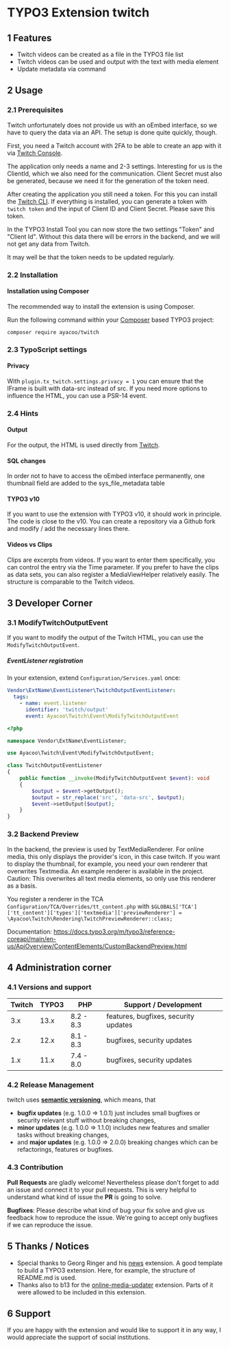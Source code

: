 # TYPO3 Extension twitch

## 1 Features

* Twitch videos can be created as a file in the TYPO3 file list
* Twitch videos can be used and output with the text with media element
* Update metadata via command

## 2 Usage

### 2.1 Prerequisites

Twitch unfortunately does not provide us with an oEmbed interface, so we have to query the data via an API. The setup is
done quite quickly, though.

First, you need a Twitch account with 2FA to be able to create an app with it via [Twitch Console][5].

The application only needs a name and 2-3 settings. Interesting for us is the ClientId, which we also need for the
communication. Client Secret must also be generated, because we need it for the generation of the token need.

After creating the application you still need a token. For this you can install the [Twitch CLI][6]. If everything is
installed, you can generate a token with ```twitch token``` and the input of Client ID and Client Secret. Please save
this token.

In the TYPO3 Install Tool you can now store the two settings "Token" and "Client Id". Without this data there will be
errors in the backend, and we will not get any data from Twitch.

It may well be that the token needs to be updated regularly.

### 2.2 Installation

#### Installation using Composer

The recommended way to install the extension is using Composer.

Run the following command within your [Composer][1] based TYPO3 project:

```
composer require ayacoo/twitch
```

### 2.3 TypoScript settings

#### Privacy

With `plugin.tx_twitch.settings.privacy = 1` you can ensure that the IFrame is built with
data-src instead of src. If you need more options to influence the HTML, you can use a PSR-14 event.

### 2.4 Hints

#### Output

For the output, the HTML is used directly from [Twitch][4].

#### SQL changes

In order not to have to access the oEmbed interface permanently, one thumbnail field are added to the sys_file_metadata
table

#### TYPO3 v10

If you want to use the extension with TYPO3 v10, it should work in principle. The code is close to the v10. You can
create a repository via a Github fork and modify / add the necessary lines there.

#### Videos vs Clips

Clips are excerpts from videos. If you want to enter them specifically, you can control the entry via the Time
parameter. If you prefer to have the clips as data sets, you can also register a MediaViewHelper relatively easily. The
structure is comparable to the Twitch videos.

## 3 Developer Corner

### 3.1 ModifyTwitchOutputEvent

If you want to modify the output of the Twitch HTML, you can use the `ModifyTwitchOutputEvent`.

##### EventListener registration

In your extension, extend `Configuration/Services.yaml` once:

```yaml
Vendor\ExtName\EventListener\TwitchOutputEventListener:
  tags:
    - name: event.listener
      identifier: 'twitch/output'
      event: Ayacoo\Twitch\Event\ModifyTwitchOutputEvent
```

```php
<?php

namespace Vendor\ExtName\EventListener;

use Ayacoo\Twitch\Event\ModifyTwitchOutputEvent;

class TwitchOutputEventListener
{
    public function __invoke(ModifyTwitchOutputEvent $event): void
    {
        $output = $event->getOutput();
        $output = str_replace('src', 'data-src', $output);
        $event->setOutput($output);
    }
}
```

### 3.2 Backend Preview

In the backend, the preview is used by TextMediaRenderer. For online media, this only displays the provider's icon, in this case twitch. If you want to display the thumbnail, for example, you need your own renderer that overwrites Textmedia. An example renderer is available in the project. Caution: This overwrites all text media elements, so only use this renderer as a basis.

You register a renderer in the TCA `Configuration/TCA/Overrides/tt_content.php` with `$GLOBALS['TCA']['tt_content']['types']['textmedia']['previewRenderer'] = \Ayacoo\Twitch\Rendering\TwitchPreviewRenderer::class;`

Documentation: https://docs.typo3.org/m/typo3/reference-coreapi/main/en-us/ApiOverview/ContentElements/CustomBackendPreview.html

## 4 Administration corner

### 4.1 Versions and support

| Twitch | TYPO3 | PHP       | Support / Development                |
|--------|-------|-----------|--------------------------------------|
| 3.x    | 13.x  | 8.2 - 8.3 | features, bugfixes, security updates |
| 2.x    | 12.x  | 8.1 - 8.3 | bugfixes, security updates           |
| 1.x    | 11.x  | 7.4 - 8.0 | bugfixes, security updates           |

### 4.2 Release Management

twitch uses [**semantic versioning**][2], which means, that

* **bugfix updates** (e.g. 1.0.0 => 1.0.1) just includes small bugfixes or security relevant stuff without breaking
  changes,
* **minor updates** (e.g. 1.0.0 => 1.1.0) includes new features and smaller tasks without breaking changes,
* and **major updates** (e.g. 1.0.0 => 2.0.0) breaking changes which can be refactorings, features or bugfixes.

### 4.3 Contribution

**Pull Requests** are gladly welcome! Nevertheless please don't forget to add an issue and connect it to your pull
requests. This
is very helpful to understand what kind of issue the **PR** is going to solve.

**Bugfixes**: Please describe what kind of bug your fix solve and give us feedback how to reproduce the issue. We're
going
to accept only bugfixes if we can reproduce the issue.

## 5 Thanks / Notices

- Special thanks to Georg Ringer and his [news][3] extension. A good template to build a TYPO3 extension. Here, for example, the structure of README.md is used.
- Thanks also to b13 for the [online-media-updater][7] extension. Parts of it were allowed to be included in this extension.


[1]: https://getcomposer.org/
[2]: https://semver.org/
[3]: https://github.com/georgringer/news
[4]: https://dev.twitch.tv/docs/embed
[5]: https://dev.twitch.tv/
[6]: https://dev.twitch.tv/docs/cli
[7]: https://github.com/b13/online-media-updater

## 6 Support

If you are happy with the extension and would like to support it in any way, I would appreciate the support of social institutions.
